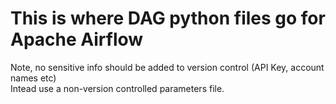 # This is where DAG python files go for Apache Airflow

Note, no sensitive info should be added to version control (API Key, account names etc)
<br>
Intead use a non-version controlled parameters file.
